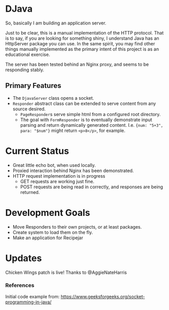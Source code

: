 DJava
=====
So, basically I am building an application server.

Just to be clear, this is a manual implementation of the HTTP protocol.  That is to say, if you are looking for something shiny, I understand Java has an HttpServer package you can use.  In the same spirit, you may find other things manually implemented as the primary intent of this project is as an educational exercise.

The server has been tested behind an Nginx proxy, and seems to be responding stably.  

Primary Features
----------------
  - The `DjavaServer` class opens a socket.
  - `Responder` abstract class can be extended to serve content from any source desired. 
    - `PageResponder`s serve simple html from a configured root directory.
    - The goal with `FormResponder` is to eventually demonstrate input parsing and return dynamically generated content.  I.e. `{num: "5+3", para: "$num"}` might return `<p>8</p>`, for example.  



Current Status
==============
  - Great little echo bot, when used locally.  
  - Proxied interaction behind Nginx has been demonstrated.  
  - HTTP request implementation is in progress
    - GET requests are working just fine.
    - POST requests are being read in correctly, and responses are being returned.

Development Goals
================
  - Move Responders to their own projects, or at least packages.
  - Create system to load them on the fly.
  - Make an application for Recipejar

Updates
======
Chicken Wings patch is live! Thanks to @AggieNateHarris

### References
Initial code example from: https://www.geeksforgeeks.org/socket-programming-in-java/

